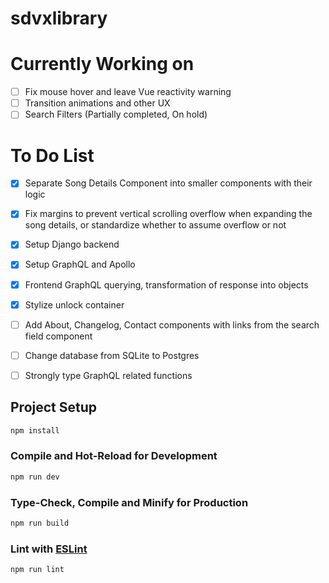 # sdvxlibrary

# Currently Working on
- [ ] Fix mouse hover and leave Vue reactivity warning
- [ ] Transition animations and other UX
- [ ] Search Filters (Partially completed, On hold)

# To Do List
- [x] Separate Song Details Component into smaller components with their logic
- [x] Fix margins to prevent vertical scrolling overflow when expanding the song details, or standardize whether to assume overflow or not
- [x] Setup Django backend
- [x] Setup GraphQL and Apollo
- [x] Frontend GraphQL querying, transformation of response into objects
- [x] Stylize unlock container
- [ ] Add About, Changelog, Contact components with links from the search field component
- [ ] Change database from SQLite to Postgres
- [ ] Strongly type GraphQL related functions


## Project Setup

```sh
npm install
```

### Compile and Hot-Reload for Development

```sh
npm run dev
```

### Type-Check, Compile and Minify for Production

```sh
npm run build
```

### Lint with [ESLint](https://eslint.org/)

```sh
npm run lint
```
